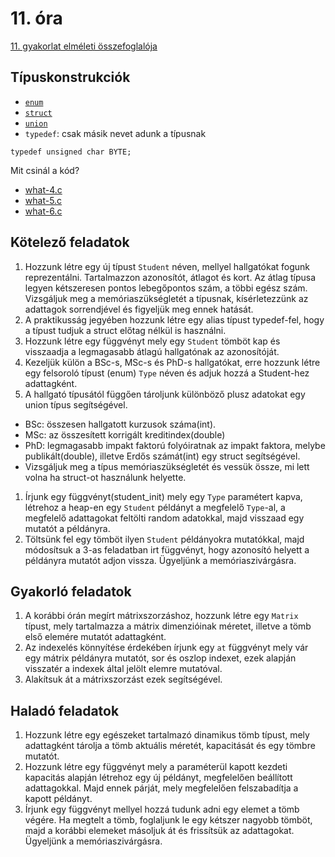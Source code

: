 # 11. óra

[11. gyakorlat elméleti összefoglalója](../../elmelet/gyak11)

## Típuskonstrukciók

- [`enum`](0-enum.c)
- [`struct`](1-struct.c)
- [`union`](2-union.c)
- `typedef`: csak másik nevet adunk a típusnak
```
typedef unsigned char BYTE;
```

Mit csinál a kód?
- [what-4.c](what-4.c)
- [what-5.c](what-5.c)
- [what-6.c](what-6.c)

## Kötelező feladatok

1. Hozzunk létre egy új típust `Student` néven, mellyel hallgatókat fogunk reprezentálni. Tartalmazzon azonosítót, átlagot és kort. Az átlag típusa legyen kétszeresen pontos lebegőpontos szám, a többi egész szám. Vizsgáljuk meg a memóriaszükségletét a típusnak, kísérletezzünk az adattagok sorrendjével és figyeljük meg ennek hatását.
1. A praktikusság jegyében hozzunk létre egy alias típust typedef-fel, hogy a típust tudjuk a struct előtag nélkül is használni.
1. Hozzunk létre egy függvényt mely egy `Student` tömböt kap és visszaadja a legmagasabb átlagú hallgatónak az azonosítóját.
1. Kezeljük külön a BSc-s, MSc-s és PhD-s hallgatókat, erre hozzunk létre egy felsoroló típust (enum) `Type` néven és adjuk hozzá a Student-hez adattagként.
1. A hallgató típusától függően tároljunk különböző plusz adatokat egy union típus segítségével.
  - BSc: összesen hallgatott kurzusok száma(int).
  - MSc: az összesített korrigált kreditindex(double)
  - PhD: legmagasabb impakt faktorú folyóiratnak az impakt faktora, melybe publikált(double), illetve Erdős számát(int) egy struct segítségével.
  - Vizsgáljuk meg a típus memóriaszükségletét és vessük össze, mi lett volna ha struct-ot használunk helyette.
1. Írjunk egy függvényt(student_init) mely egy `Type` paramétert kapva, létrehoz a heap-en egy `Student` példányt a megfelelő `Type`-al, a megfelelő adattagokat feltölti random adatokkal, majd visszaad egy mutatót a példányra.
1. Töltsünk fel egy tömböt ilyen `Student` példányokra mutatókkal, majd módosítsuk a 3-as feladatban irt függvényt, hogy azonosító helyett a példányra mutatót adjon vissza. Ügyeljünk a memóriaszivárgásra.

## Gyakorló feladatok

1. A korábbi órán megírt mátrixszorzáshoz, hozzunk létre egy `Matrix` típust, mely tartalmazza a mátrix dimenzióinak méretet, illetve a tömb első elemére mutatót adattagként.
1. Az indexelés könnyítése érdekében írjunk egy `at` függvényt mely vár egy mátrix példányra mutatót, sor és oszlop indexet, ezek alapján visszatér a indexek által jelölt elemre mutatóval.
1. Alakítsuk át a mátrixszorzást ezek segítségével.

## Haladó feladatok

1. Hozzunk létre egy egészeket tartalmazó dinamikus tömb típust, mely adattagként tárolja a tömb aktuális méretét, kapacitását és egy tömbre mutatót.
1. Hozzunk létre egy függvényt mely a paraméterül kapott kezdeti kapacitás alapján létrehoz egy új példányt, megfelelően beállított adattagokkal. Majd ennek párját, mely megfelelően felszabadítja a kapott példányt.
1. Írjunk egy függvényt mellyel hozzá tudunk adni egy elemet a tömb végére. Ha megtelt a tömb, foglaljunk le egy kétszer nagyobb tömböt, majd a korábbi elemeket másoljuk át és frissítsük az adattagokat. Ügyeljünk a memóriaszivárgásra.
